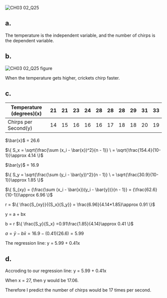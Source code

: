 ![CH03 02_Q25](https://github.com/user-attachments/assets/4a1e0966-eaff-44d4-a2eb-63d4ed029554)

## a.

The temperature is the independent variable, and the number of chirps is the dependent variable.

## b.

![CH03 02_Q25 figure](https://github.com/user-attachments/assets/1c4d9d0d-5196-4831-aeca-11c7299bb7a5)

When the temperature gets higher, crickets chirp faster.

## c.

|Temperature (degrees)(x)|	21 |21|	23|	24|	28|	28|	28|	29|	31|	33|
|-|-|-|-|-|-|-|-|-|-|-|
|Chirps per Second(y)|	14|	15|	16|	16|	16|	17|	18|	18|	20|	19|

$\bar{x}\$ = 26.6   

$\{
S_x = \sqrt{\frac{\sum (x_i - \bar{x})^2}{n - 1}} \ = \sqrt{\frac{154.4}{10-1}}\approx 4.14
 \}$

$\bar{y}\$ = 16.9

$\{
S_y = \sqrt{\frac{\sum (y_i - \bar{y})^2}{n - 1}} \ = \sqrt{\frac{30.9}{10-1}}\approx 1.85
 \}$

$\{
S_{xy} = {\frac{\sum (x_i - \bar{x})(y_i - \bar{y})}{n - 1}} = {\frac{62.6}{10-1}}\approx 6.96
 \}$

 r = $\{
\frac{S_{xy}}{{S_x}{S_y}} = \frac{6.96}{4.14*1.85}\approx 0.91
 \}$

 y = a + bx

 b = r $\{
\frac{S_y}{S_x} =0.91\frac{1.85}{4.14}\approx 0.41
 \}$

$a = \bar{y} - b\bar{x} = 16.9 - (0.41)(26.6) = 5.99$

The regression line: y = 5.99 + 0.41x

## d.

Accroding to our regression line: y = 5.99 + 0.41x

When x = 27, then y would be 17.06.

Therefore I predict the number of chirps would be 17 times per second.
